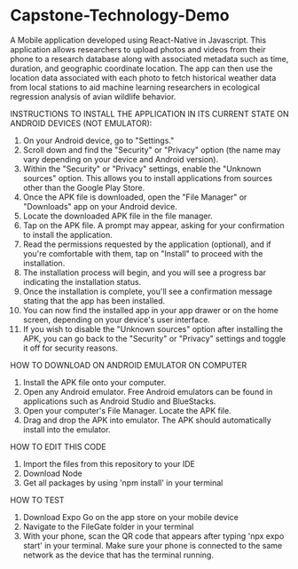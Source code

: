 # Capstone-Technology-Demo
A Mobile application developed using React-Native in Javascript. This application allows researchers to upload photos and videos from their phone to a research database along with associated metadata such as time, duration, and geographic coordinate location. The app can then use the location data associated with each photo to fetch historical weather data from local stations to aid machine learning researchers in ecological regression analysis of avian wildlife behavior. 

INSTRUCTIONS TO INSTALL THE APPLICATION IN ITS CURRENT STATE ON ANDROID DEVICES (NOT EMULATOR):
1. On your Android device, go to "Settings."
2. Scroll down and find the "Security" or "Privacy" option (the name may vary depending on your device and Android version).
3. Within the "Security" or "Privacy" settings, enable the "Unknown sources" option. This allows you to install applications from sources other than the Google Play Store.
5. Once the APK file is downloaded, open the "File Manager" or "Downloads" app on your Android device.
6. Locate the downloaded APK file in the file manager.
7. Tap on the APK file. A prompt may appear, asking for your confirmation to install the application.
8. Read the permissions requested by the application (optional), and if you're comfortable with them, tap on "Install" to proceed with the installation.
9. The installation process will begin, and you will see a progress bar indicating the installation status.
10. Once the installation is complete, you'll see a confirmation message stating that the app has been installed.
11. You can now find the installed app in your app drawer or on the home screen, depending on your device's user interface.
12. If you wish to disable the "Unknown sources" option after installing the APK, you can go back to the "Security" or "Privacy" settings and toggle it off for security reasons.

HOW TO DOWNLOAD ON ANDROID EMULATOR ON COMPUTER
1. Install the APK file onto your computer.
2. Open any Android emulator. Free Android emulators can be found in applications such as Android Studio and BlueStacks.
3. Open your computer's File Manager. Locate the APK file.
4. Drag and drop the APK into emulator. The APK should automatically install into the emulator.

HOW TO EDIT THIS CODE
1. Import the files from this repository to your IDE
2. Download Node 
3. Get all packages by using 'npm install' in your terminal

HOW TO TEST
1. Download Expo Go on the app store on your mobile device
2. Navigate to the FileGate folder in your terminal
3. With your phone, scan the QR code that appears after typing 'npx expo start' in your terminal. Make sure your phone is connected to the same network as the device that has the terminal running.

